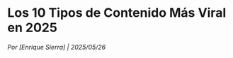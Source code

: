 <!DOCTYPE html>
<html lang="es">
<head>
    <meta charset="UTF-8">
    <title>Los 10 Tipos de Contenido Más Viral en 2025</title>
    <meta name="description" content="Aprende a crear contenido que genera tráfico real con ejemplos prácticos.">
</head>
<body>
    <h1>Los 10 Tipos de Contenido Más Viral en 2025</h1>
    <p><em>Por [Enrique Sierra] | 2025/05/26</em></p>
    
  
</body>
</html>
